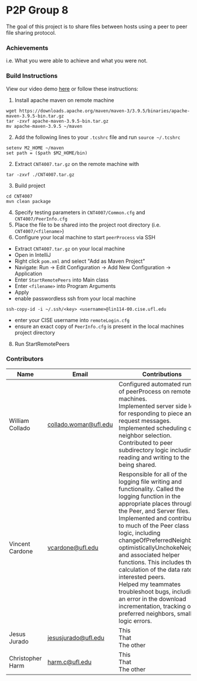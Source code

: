 # P2P Group 8

The goal of this project is to share files between hosts using a peer to peer file sharing protocol.

### Achievements
i.e. What you were able to achieve and what you were not.
### Build Instructions
View our video demo [here](youtube.com) or follow these instructions:
1. Install apache maven on remote machine
```
wget https://downloads.apache.org/maven/maven-3/3.9.5/binaries/apache-maven-3.9.5-bin.tar.gz
tar -zxvf apache-maven-3.9.5-bin.tar.gz
mv apache-maven-3.9.5 ~/maven
```
2. Add the following lines to your `.tcshrc` file and run `source ~/.tcshrc`
```
setenv M2_HOME ~/maven
set path = ($path $M2_HOME/bin)
```
2. Extract `CNT4007.tar.gz` on the remote machine with
```
tar -zxvf ./CNT4007.tar.gz
```
3. Build project
```
cd CNT4007
mvn clean package
```
4. Specify testing parameters in `CNT4007/Common.cfg` and `CNT4007/PeerInfo.cfg`
5. Place the file to be shared into the project root directory (i.e. `CNT4007/<filename>`)
6. Configure your local machine to start `peerProcess` via SSH
- Extract `CNT4007.tar.gz` on your local machine
- Open in IntelliJ
- Right click `pom.xml` and select "Add as Maven Project"
- Navigate: Run -> Edit Configuration -> Add New Configuration -> Application
- Enter `StartRemotePeers` into Main class
- Enter `<filename>` into Program Arguments
- Apply
- enable passwordless ssh from your local machine
```
ssh-copy-id -i ~/.ssh/<key> <username>@lin114-00.cise.ufl.edu
```
- enter your CISE username into `remoteLogin.cfg`
- ensure an exact copy of `PeerInfo.cfg` is present in the local machines project directory
8. Run StartRemotePeers

### Contributors
| Name              | Email                   | Contributions                                                                                                                                                                                                                                                                                             |
|-------------------|-------------------------|-----------------------------------------------------------------------------------------------------------------------------------------------------------------------------------------------------------------------------------------------------------------------------------------------------------|
| William Collado  | collado.womar@ufl.edu   | Configured automated running of peerProcess on remote machines.<br/>Implemented server side logic for responding to piece and request messages.<br/>Implemented scheduling of neighbor selection.<br/>Contributed to peer subdirectory logic including reading and writing to the file being shared.<br/> |
| Vincent Cardone   | vcardone@ufl.edu        | Responsible for all of the logging file writing and functionality. Called the logging function in the appropriate places throughout the Peer, and Server files.<br/>Implemented and contributed to much of the Peer class logic, including changeOfPreferredNeighbors, optimisticallyUnchokeNeighbor and associated helper functions. This includes the calculation of the data rate for interested peers.<br/>Helped my teammates troubleshoot bugs, including an error in the download incrementation, tracking of preferred neighbors, small logic errors.<br/>                                                                                                                                                                                                                                                                          |
| Jesus Jurado      | jesusjurado@ufl.edu     | This<br/>That<br/>The other<br/>                                                                                                                                                                                                                                                                          |
| Christopher Harm  | harm.c@ufl.edu          | This<br/>That<br/>The other<br/>                                                                                                                                                                                                                                                                          |
